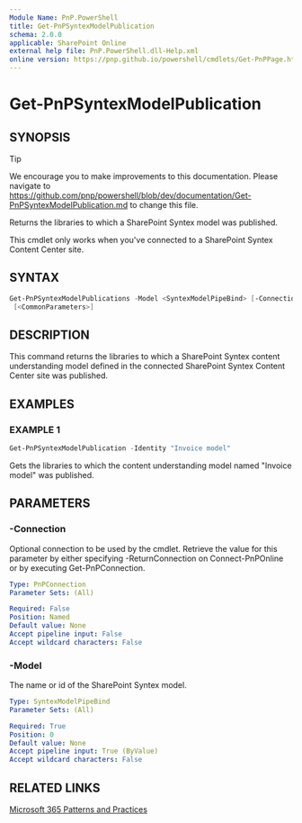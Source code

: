 ```yaml
---
Module Name: PnP.PowerShell
title: Get-PnPSyntexModelPublication
schema: 2.0.0
applicable: SharePoint Online
external help file: PnP.PowerShell.dll-Help.xml
online version: https://pnp.github.io/powershell/cmdlets/Get-PnPPage.html
---
```

 
# Get-PnPSyntexModelPublication

## SYNOPSIS

> [!TIP]
> We encourage you to make improvements to this documentation. Please navigate to https://github.com/pnp/powershell/blob/dev/documentation/Get-PnPSyntexModelPublication.md to change this file.

Returns the libraries to which a SharePoint Syntex model was published.

This cmdlet only works when you've connected to a SharePoint Syntex Content Center site.

## SYNTAX

```powershell
Get-PnPSyntexModelPublications -Model <SyntexModelPipeBind> [-Connection <PnPConnection>]
 [<CommonParameters>]
```

## DESCRIPTION
This command returns the libraries to which a SharePoint Syntex content understanding model defined in the connected SharePoint Syntex Content Center site was published.

## EXAMPLES

### EXAMPLE 1
```powershell
Get-PnPSyntexModelPublication -Identity "Invoice model"
```

Gets the libraries to which the content understanding model named "Invoice model" was published.

## PARAMETERS

### -Connection
Optional connection to be used by the cmdlet. Retrieve the value for this parameter by either specifying -ReturnConnection on Connect-PnPOnline or by executing Get-PnPConnection.

```yaml
Type: PnPConnection
Parameter Sets: (All)

Required: False
Position: Named
Default value: None
Accept pipeline input: False
Accept wildcard characters: False
```

### -Model
The name or id of the SharePoint Syntex model.

```yaml
Type: SyntexModelPipeBind
Parameter Sets: (All)

Required: True
Position: 0
Default value: None
Accept pipeline input: True (ByValue)
Accept wildcard characters: False
```



## RELATED LINKS

[Microsoft 365 Patterns and Practices](https://aka.ms/m365pnp)


